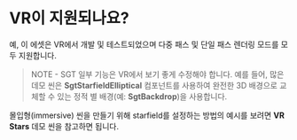 # VR이 지원되나요?

예, 이 에셋은 VR에서 개발 및 테스트되었으며 다중 패스 및 단일 패스 렌더링 모드를 모두 지원합니다.

> NOTE - SGT 일부 기능은 VR에서 보기 좋게 수정해야 합니다. 예를 들어, 많은 데모 씬은 **SgtStarfieldElliptical** 컴포넌트를 사용하여 완전한 3D 배경으로 교체할 수 있는 정적 별 배경(예: **SgtBackdrop**)을 사용합니다.

몰입형(immersive) 씬을 만들기 위해 starfield를 설정하는 방법의 예시를 보려면 **VR Stars** 데모 씬을 참고하면 됩니다.